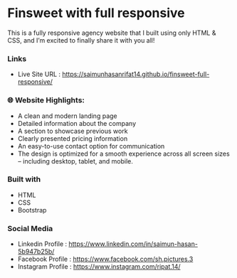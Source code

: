 # Finsweet with full responsive
This is a fully responsive agency website that I built using only HTML & CSS, and I’m excited to finally share it with you all!

### Links
* Live Site URL :  https://saimunhasanrifat14.github.io/finsweet-full-responsive/
  
### 🌐 Website Highlights:
* A clean and modern landing page
* Detailed information about the company
* A section to showcase previous work
* Clearly presented pricing information
* An easy-to-use contact option for communication
* The design is optimized for a smooth experience across all screen sizes – including desktop, tablet, and mobile.

### Built with

* HTML
* CSS
* Bootstrap

### Social Media
* Linkedin Profile : https://www.linkedin.com/in/saimun-hasan-5b947b25b/
* Facebook Profile : https://www.facebook.com/sh.pictures.3
* Instagram Profile : https://www.instagram.com/ripat.14/
